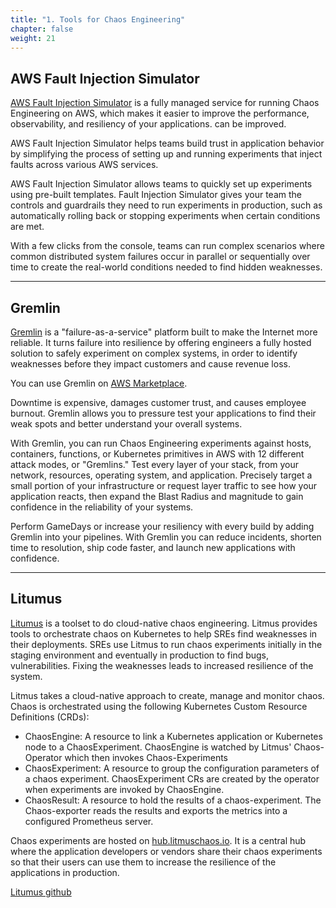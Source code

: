 ```yaml
---
title: "1. Tools for Chaos Engineering"
chapter: false
weight: 21
---
```


## AWS Fault Injection Simulator

[AWS Fault Injection Simulator](https://aws.amazon.com/en/fis/) is a fully managed service for running Chaos Engineering on AWS, which makes it easier to improve the performance, observability, and resiliency of your applications. can be improved.

AWS Fault Injection Simulator helps teams build trust in application behavior by simplifying the process of setting up and running experiments that inject faults across various AWS services.

AWS Fault Injection Simulator allows teams to quickly set up experiments using pre-built templates. Fault Injection Simulator gives your team the controls and guardrails they need to run experiments in production, such as automatically rolling back or stopping experiments when certain conditions are met.

With a few clicks from the console, teams can run complex scenarios where common distributed system failures occur in parallel or sequentially over time to create the real-world conditions needed to find hidden weaknesses. 

---

## Gremlin
[Gremlin](https://www.gremlin.com/) is a "failure-as-a-service" platform built to make the Internet more reliable. It turns failure into resilience by offering engineers a fully hosted solution to safely experiment on complex 
systems, in order to identify weaknesses before they impact customers and cause revenue loss.

You can use Gremlin on [AWS Marketplace](https://aws.amazon.com/marketplace/pp/prodview-tosyg6v5cyney).

Downtime is expensive, damages customer trust, and causes employee burnout. Gremlin allows you to pressure test your applications to find their weak spots and better understand your overall systems.

With Gremlin, you can run Chaos Engineering experiments against hosts, containers, functions, or Kubernetes primitives in AWS with 12 different attack modes, or "Gremlins." Test every layer of your stack, from your network, resources, operating system, and application. Precisely target a small portion of your infrastructure or request layer traffic to see how your application reacts, then expand the Blast Radius and magnitude to gain confidence in the reliability of your systems.

Perform GameDays or increase your resiliency with every build by adding Gremlin into your pipelines. With Gremlin you can reduce incidents, shorten time to resolution, ship code faster, and launch new applications with confidence.

---

## Litumus
[Litumus](https://litmuschaos.io/) is a toolset to do cloud-native chaos engineering. Litmus provides tools to orchestrate chaos on Kubernetes to help SREs find weaknesses in their deployments. SREs use Litmus to run chaos experiments initially in the staging environment and eventually in production to find bugs, vulnerabilities. Fixing the weaknesses leads to increased resilience of the system.

Litmus takes a cloud-native approach to create, manage and monitor chaos. Chaos is orchestrated using the following Kubernetes Custom Resource Definitions (CRDs):

* ChaosEngine: A resource to link a Kubernetes application or Kubernetes node to a ChaosExperiment. ChaosEngine is watched by Litmus' Chaos-Operator which then invokes Chaos-Experiments
* ChaosExperiment: A resource to group the configuration parameters of a chaos experiment. ChaosExperiment CRs are created by the operator when experiments are invoked by ChaosEngine.
* ChaosResult: A resource to hold the results of a chaos-experiment. The Chaos-exporter reads the results and exports the metrics into a configured Prometheus server.

Chaos experiments are hosted on [hub.litmuschaos.io](https://hub.litmuschaos.io). It is a central hub where the application developers or vendors share their chaos experiments so that their users can use them to increase the resilience of the applications in production.

[Litumus github](https://github.com/litmuschaos/litmus)
